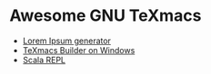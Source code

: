 # Awesome GNU TeXmacs
+ [Lorem Ipsum generator](https://github.com/KarlHegbloom/texmacs-lorem-ipsum)
+ [TeXmacs Builder on Windows](https://github.com/slowphil/texmacs-win-builder)
+ [Scala REPL](https://github.com/texmacs/TeXmacs.scala)
